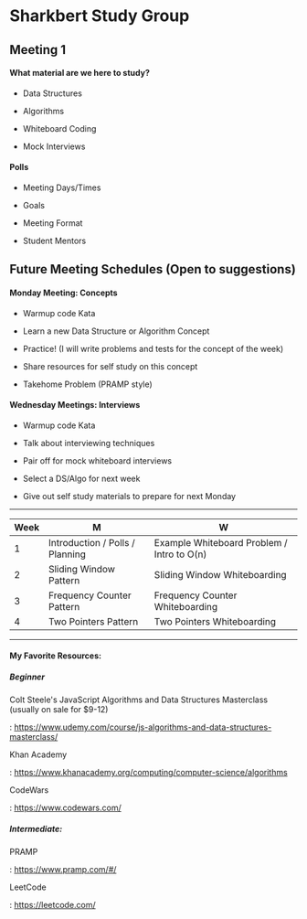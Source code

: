 
# Sharkbert Study Group

  

## Meeting 1

  

#### What material are we here to study?

- Data Structures

- Algorithms

- Whiteboard Coding

- Mock Interviews

  
  

#### Polls

- Meeting Days/Times

- Goals

- Meeting Format

- Student Mentors

  
  

## Future Meeting Schedules (Open to suggestions) ##

#### Monday Meeting: Concepts

- Warmup code Kata

- Learn a new Data Structure or Algorithm Concept

- Practice! (I will write problems and tests for the concept of the week)

- Share resources for self study on this concept

- Takehome Problem (PRAMP style)


#### Wednesday Meetings: Interviews

- Warmup code Kata

- Talk about interviewing techniques

- Pair off for mock whiteboard interviews

- Select a DS/Algo for next week

- Give out self study materials to prepare for next Monday
- ---

| Week | M | W |
|--|--|--|
| 1 | Introduction / Polls / Planning | Example Whiteboard Problem / Intro to O(n) |
| 2 | Sliding Window Pattern |Sliding Window Whiteboarding |
| 3 | Frequency Counter Pattern | Frequency Counter Whiteboarding |
| 4 | Two Pointers Pattern | Two Pointers Whiteboarding |
  
---
#### My Favorite Resources:

##### Beginner

Colt Steele's JavaScript Algorithms and Data Structures Masterclass (usually on sale for $9-12)

: https://www.udemy.com/course/js-algorithms-and-data-structures-masterclass/

  

Khan Academy

: https://www.khanacademy.org/computing/computer-science/algorithms

  

CodeWars

: https://www.codewars.com/

##### Intermediate:

PRAMP

: https://www.pramp.com/#/

  

LeetCode

: https://leetcode.com/